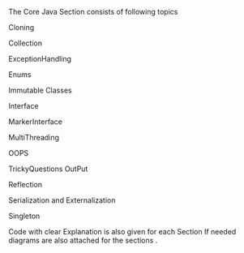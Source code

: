 The Core Java Section consists of following topics 

Cloning

Collection

ExceptionHandling

Enums

Immutable Classes

Interface

MarkerInterface

MultiThreading

OOPS

TrickyQuestions OutPut

Reflection

Serialization and Externalization 

Singleton 

Code with clear Explanation is also given for each Section 
If needed diagrams are also attached for the sections .
